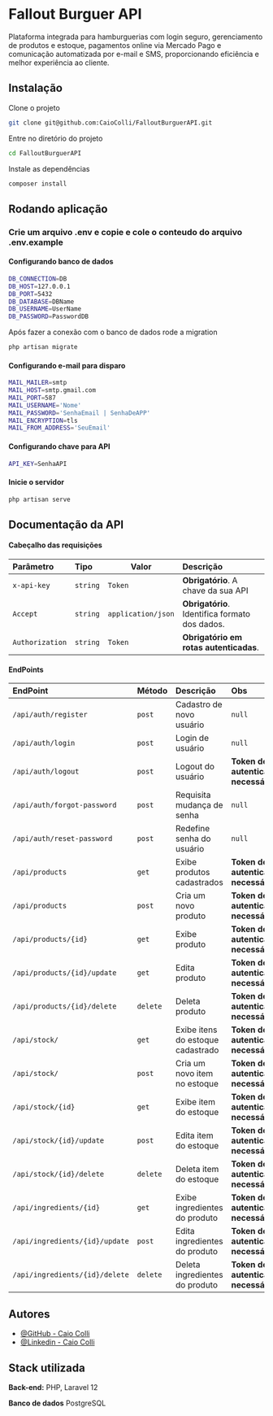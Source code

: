 # Fallout Burguer API

Plataforma integrada para hamburguerias com login seguro, gerenciamento de produtos e estoque, pagamentos online via Mercado Pago e comunicação automatizada por e-mail e SMS, proporcionando eficiência e melhor experiência ao cliente.

## Instalação

Clone o projeto

```bash
git clone git@github.com:CaioColli/FalloutBurguerAPI.git
```

Entre no diretório do projeto

```bash
cd FalloutBurguerAPI
```

Instale as dependências

```bash
composer install
```
## Rodando aplicação

### Crie um arquivo **.env** e copie e cole o conteudo do arquivo **.env.example**

#### Configurando banco de dados

```bash
DB_CONNECTION=DB
DB_HOST=127.0.0.1
DB_PORT=5432
DB_DATABASE=DBName
DB_USERNAME=UserName
DB_PASSWORD=PasswordDB
```

Após fazer a conexão com o banco de dados rode a migration

```bash
php artisan migrate
```

#### Configurando e-mail para disparo

```bash
MAIL_MAILER=smtp
MAIL_HOST=smtp.gmail.com
MAIL_PORT=587
MAIL_USERNAME='Nome'
MAIL_PASSWORD='SenhaEmail | SenhaDeAPP'
MAIL_ENCRYPTION=tls
MAIL_FROM_ADDRESS='SeuEmail'
```

#### Configurando chave para API

```bash
API_KEY=SenhaAPI
```

#### Inicie o servidor

```bash
php artisan serve
```


## Documentação da API

#### Cabeçalho das requisições

| Parâmetro   | Tipo       | Valor | Descrição                           |
| :---------- | :--------- | ------ |:---------------------------------- |
| `x-api-key` | `string` | `Token` |**Obrigatório**. A chave da sua API |
| `Accept` | `string` | `application/json` |**Obrigatório**. Identifica formato dos dados.|
| `Authorization` | `string` | `Token` |**Obrigatório em rotas autenticadas**.|

#### EndPoints

| EndPoint   | Método       | Descrição  | Obs |
| :---------- | :--------- | :--------------------- | :-- |
| `/api/auth/register`   | `post` | Cadastro de novo usuário | `null` |
| `/api/auth/login` |`post`| Login de usuário | `null` |
| `/api/auth/logout` | `post` | Logout do usuário | **Token de autenticação necessário** |
| `/api/auth/forgot-password` | `post` | Requisita mudança de senha | `null` |
| `/api/auth/reset-password` | `post` | Redefine senha do usuário | `null` |
| `/api/products` | `get` | Exibe produtos cadastrados | **Token de autenticação necessário** |
| `/api/products` | `post` | Cria um novo produto | **Token de autenticação necessário** |
| `/api/products/{id}` | `get` | Exibe produto | **Token de autenticação necessário** |
| `/api/products/{id}/update` | `get` | Edita produto | **Token de autenticação necessário** |
| `/api/products/{id}/delete` | `delete` | Deleta produto | **Token de autenticação necessário** |
| `/api/stock/` | `get` | Exibe itens do estoque cadastrado | **Token de autenticação necessário** |
| `/api/stock/` | `post` | Cria um novo item no estoque | **Token de autenticação necessário** |
| `/api/stock/{id}` | `get` | Exibe item do estoque | **Token de autenticação necessário** |
| `/api/stock/{id}/update` | `post` | Edita item do estoque | **Token de autenticação necessário** |
| `/api/stock/{id}/delete` | `delete` | Deleta item do estoque | **Token de autenticação necessário** |
| `/api/ingredients/{id}` | `get` | Exibe ingredientes do produto | **Token de autenticação necessário** |
| `/api/ingredients/{id}/update` | `post` | Edita ingredientes do produto | **Token de autenticação necessário** |
| `/api/ingredients/{id}/delete` | `delete` | Deleta ingredientes do produto | **Token de autenticação necessário** |



## Autores

- [@GitHub - Caio Colli](https://github.com/CaioColli)
- [@Linkedin - Caio Colli](https://www.linkedin.com/in/caiocolli/)


## Stack utilizada

**Back-end:** PHP, Laravel 12

**Banco de dados** PostgreSQL
